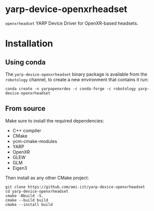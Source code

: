 # yarp-device-openxrheadset


`openxrheadset` YARP Device Driver for OpenXR-based headsets.

# Installation

## Using conda

The `yarp-device-openxrheadset` binary package is available from the `robotology` channel, to create a new environment that contains it run:

~~~
conda create -n yarpopenxrdev -c conda-forge -c robotology yarp-device-openxrheadset
~~~

## From source

Make sure to install the required dependencies:
- C++ compiler
- CMake
- ycm-cmake-modules
- YARP
- OpenXR
- GLEW
- GLM
- Eigen3

Then install as any other CMake project:

~~~
git clone https://github.com/ami-iit/yarp-device-openxrheadset
cd yarp-device-openxrheadset
cmake -Bbuild -S.
cmake --build build
cmake --install build
~~~
